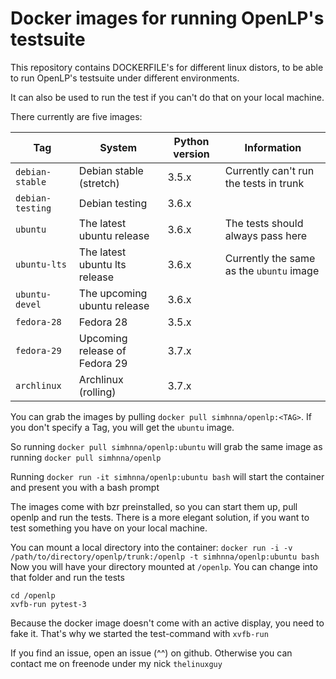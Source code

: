 # Docker images for running OpenLP's testsuite

This repository contains DOCKERFILE's for different linux distors,
to be able to run OpenLP's testsuite under different environments.

It can also be used to run the test if you can't do that on your local machine.

There currently are five images:

Tag | System | Python version | Information
--- | ------ | -------------- | -----------
`debian-stable` | Debian stable (stretch) | 3.5.x | Currently can't run the tests in trunk
`debian-testing` | Debian testing | 3.6.x |
`ubuntu` | The latest ubuntu release | 3.6.x | The tests should always pass here
`ubuntu-lts` | The latest ubuntu lts release | 3.6.x | Currently the same as the `ubuntu` image
`ubuntu-devel` | The upcoming ubuntu release | 3.6.x |
`fedora-28` | Fedora 28 | 3.5.x |
`fedora-29` | Upcoming release of Fedora 29| 3.7.x |
`archlinux` | Archlinux (rolling) | 3.7.x |

You can grab the images by pulling `docker pull simhnna/openlp:<TAG>`.
If you don't specify a Tag, you will get the `ubuntu` image.

So running `docker pull simhnna/openlp:ubuntu` will grab the same image as running `docker pull simhnna/openlp`

Running `docker run -it simhnna/openlp:ubuntu bash` will start the container and present you with a bash prompt

The images come with bzr preinstalled, so you can start them up, pull openlp and run the tests.
There is a more elegant solution, if you want to test something you have on your local machine.

You can mount a local directory into the container:
`docker run -i -v /path/to/directory/openlp/trunk:/openlp -t simhnna/openlp:ubuntu bash`
Now you will have your directory mounted at `/openlp`. You can change into that folder and run the tests

```
cd /openlp
xvfb-run pytest-3
```

Because the docker image doesn't come with an active display, you need to fake it. That's why we started the test-command with `xvfb-run`

If you find an issue, open an issue (^^) on github. Otherwise you can contact me on freenode under my nick `thelinuxguy`
